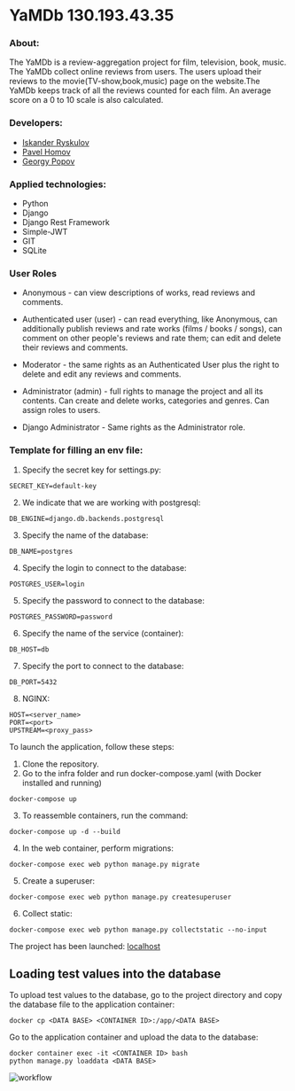 # YaMDb 130.193.43.35

### About:
The YaMDb is a review-aggregation project for film, television, book, music. The YaMDb collect online reviews from users. The users upload their reviews to the movie(TV-show,book,music) page on the website.The YaMDb keeps track of all the reviews counted for each film. An average score on a 0 to 10 scale is also calculated.
### Developers:
- [Iskander Ryskulov](https://github.com/IskanderRRR)
- [Pavel Homov](https://github.com/PavelHomov)
- [Georgy Popov](https://github.com/Georrgeee)

### Applied technologies:
- Python
- Django
- Django Rest Framework
- Simple-JWT
- GIT
- SQLite

### User Roles
- Anonymous - can view descriptions of works, read reviews and comments.

- Authenticated user (user) - can read everything, like Anonymous, can additionally publish reviews and rate works (films / books / songs), can comment on other people's reviews and rate them; can edit and delete their reviews and comments.

- Moderator - the same rights as an Authenticated User plus the right to delete and edit any reviews and comments.

- Administrator (admin) - full rights to manage the project and all its contents. Can create and delete works, categories and genres. Can assign roles to users.

- Django Administrator - Same rights as the Administrator role.

### Template for filling an env file:

1. Specify the secret key for settings.py:
```
SECRET_KEY=default-key
```
2. We indicate that we are working with postgresql:
```
DB_ENGINE=django.db.backends.postgresql
```
3. Specify the name of the database:
```
DB_NAME=postgres
```
4. Specify the login to connect to the database:
```
POSTGRES_USER=login
```
5. Specify the password to connect to the database:
```
POSTGRES_PASSWORD=password
```
6. Specify the name of the service (container):
```
DB_HOST=db
```
7. Specify the port to connect to the database:
```
DB_PORT=5432
```
8. NGINX:
```
HOST=<server_name>
PORT=<port>
UPSTREAM=<proxy_pass>
```

To launch the application, follow these steps:

1. Clone the repository.
2. Go to the infra folder and run docker-compose.yaml (with Docker installed and running)
```
docker-compose up
```
3. To reassemble containers, run the command:
```
docker-compose up -d --build
```
4. In the web container, perform migrations:
```
docker-compose exec web python manage.py migrate
```
5. Create a superuser:
```
docker-compose exec web python manage.py createsuperuser
```
6. Collect static:
```
docker-compose exec web python manage.py collectstatic --no-input
```
The project has been launched: [localhost](http://localhost/admin/)

## Loading test values into the database

To upload test values to the database, go to the project directory and copy the database file to the application container:
```
docker cp <DATA BASE> <CONTAINER ID>:/app/<DATA BASE>
```
Go to the application container and upload the data to the database:
```
docker container exec -it <CONTAINER ID> bash
python manage.py loaddata <DATA BASE>
```

![workflow](https://github.com/PavelHomov/yamdb_final/actions/workflows/yamdb_workflow.yml/badge.svg)
